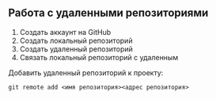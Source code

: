  ## Работа с удаленными репозиториями

1. Создать аккаунт на GitHub
2. Создать локальный репозиторий
3. Создать удаленный репозиторий
4. Связать локальный репозиторий с удаленным

 Добавить удаленный репозиторий к проекту: 
 ```
 git remote add <имя репозитория><адрес репозитория> 
 ```
 